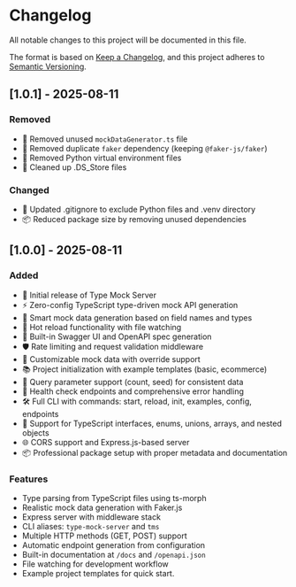 # Changelog

All notable changes to this project will be documented in this file.

The format is based on [Keep a Changelog](https://keepachangelog.com/en/1.0.0/),
and this project adheres to [Semantic Versioning](https://semver.org/spec/v2.0.0.html).

## [1.0.1] - 2025-08-11

### Removed
- 🧹 Removed unused `mockDataGenerator.ts` file
- 🧹 Removed duplicate `faker` dependency (keeping `@faker-js/faker`)
- 🧹 Removed Python virtual environment files
- 🧹 Cleaned up .DS_Store files

### Changed
- 📝 Updated .gitignore to exclude Python files and .venv directory
- 📦 Reduced package size by removing unused dependencies

## [1.0.0] - 2025-08-11

### Added
- 🚀 Initial release of Type Mock Server
- ⚡ Zero-config TypeScript type-driven mock API generation
- 🎯 Smart mock data generation based on field names and types
- 🔄 Hot reload functionality with file watching
- 📖 Built-in Swagger UI and OpenAPI spec generation
- 🛡️ Rate limiting and request validation middleware
- 🎨 Customizable mock data with override support
- 📚 Project initialization with example templates (basic, ecommerce)
- 🎲 Query parameter support (count, seed) for consistent data
- 💚 Health check endpoints and comprehensive error handling
- 🛠️ Full CLI with commands: start, reload, init, examples, config, endpoints
- 📄 Support for TypeScript interfaces, enums, unions, arrays, and nested objects
- 🌐 CORS support and Express.js-based server
- 📦 Professional package setup with proper metadata and documentation

### Features
- Type parsing from TypeScript files using ts-morph
- Realistic mock data generation with Faker.js
- Express server with middleware stack
- CLI aliases: `type-mock-server` and `tms`
- Multiple HTTP methods (GET, POST) support
- Automatic endpoint generation from configuration
- Built-in documentation at `/docs` and `/openapi.json`
- File watching for development workflow
- Example project templates for quick start.
